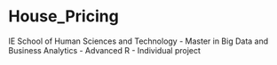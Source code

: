 # House_Pricing
IE School of Human Sciences and Technology - Master in Big Data and Business Analytics - Advanced R - Individual project 
